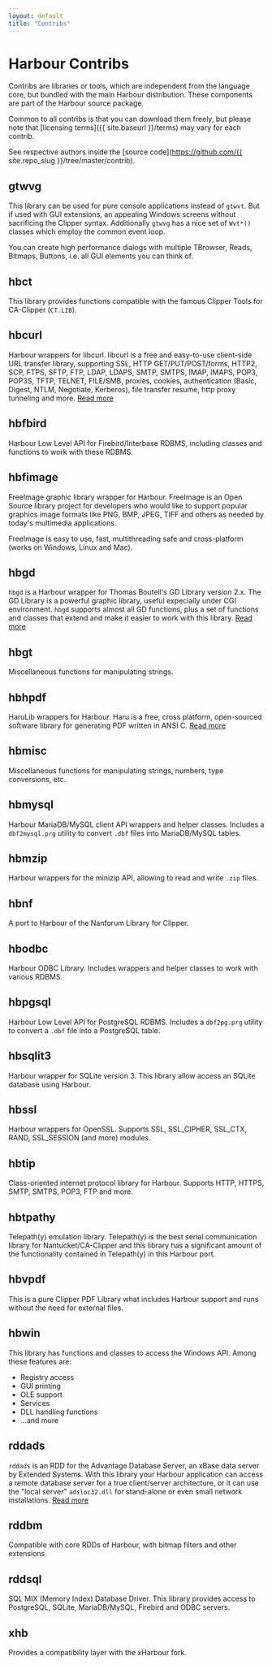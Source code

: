 ```yaml
---
layout: default
title: "Contribs"
---
```

<div markdown="1" class="contribs">

# Harbour Contribs

Contribs are libraries or tools, which are independent from the language core,
but bundled with the main Harbour distribution. These components are part of
the Harbour source package.

Common to all contribs is that you can download them freely, but please note
that [licensing terms]({{ site.baseurl }}/terms) may vary for each contrib.

See respective authors inside the [source code](https://github.com/{{ site.repo_slug }}/tree/master/contrib).

## gtwvg

This library can be used for pure console applications instead of `gtwvt`.
But if used with GUI extensions, an appealing Windows screens without
sacrificing the Clipper syntax. Additionally `gtwvg` has a nice set of
`Wvt*()` classes which employ the common event loop.

You can create high performance dialogs with multiple TBrowser, Reads,
Bitmaps, Buttons, i.e. all GUI elements you can think of.

## hbct

This library provides functions compatible with the famous Clipper Tools for
CA-Clipper (`CT.LIB`).

## hbcurl

Harbour wrappers for libcurl. libcurl is a free and easy-to-use client-side
URL transfer library, supporting SSL, HTTP GET/PUT/POST/forms, HTTP2, SCP,
FTPS, SFTP, FTP, LDAP, LDAPS, SMTP, SMTPS, IMAP, IMAPS, POP3, POP3S, TFTP,
TELNET, FILE/SMB, proxies, cookies, authentication (Basic, Digest, NTLM,
Negotiate, Kerberos), file transfer resume, http proxy tunneling and more.
<span class="readmore-md">[Read more](https://curl.haxx.se/libcurl/)</span>

## hbfbird

Harbour Low Level API for Firebird/Interbase RDBMS, including classes and
functions to work with these RDBMS.

## hbfimage

FreeImage graphic library wrapper for Harbour.
FreeImage is an Open Source library project for developers who would like to
support popular graphics image formats like PNG, BMP, JPEG, TIFF and others
as needed by today's multimedia applications.

FreeImage is easy to use, fast, multithreading safe and cross-platform
(works on Windows, Linux and Mac).

## hbgd

`hbgd` is a Harbour wrapper for Thomas Boutell's GD Library version 2.x.
The GD Library is a powerful graphic library, useful expecially under CGI
environment. `hbgd` supports almost all GD functions, plus a set of
functions and classes that extend and make it easier to work with this library.
<span class="readmore-md">[Read more](https://libgd.github.io/)</span>

## hbgt

Miscellaneous functions for manipulating strings.

## hbhpdf

HaruLib wrappers for Harbour. Haru is a free, cross platform, open-sourced
software library for generating PDF written in ANSI C.
<span class="readmore-md">[Read more](https://github.com/libharu/libharu)</span>

## hbmisc

Miscellaneous functions for manipulating strings, numbers, type conversions,
etc.

## hbmysql

Harbour MariaDB/MySQL client API wrappers and helper classes. Includes
a `dbf2mysql.prg` utility to convert `.dbf` files into MariaDB/MySQL tables.

## hbmzip

Harbour wrappers for the minizip API, allowing to read and write `.zip` files.

## hbnf

A port to Harbour of the Nanforum Library for Clipper.

## hbodbc

Harbour ODBC Library. Includes wrappers and helper classes to work with
various RDBMS.

## hbpgsql

Harbour Low Level API for PostgreSQL RDBMS. Includes a `dbf2pg.prg` utility to
convert a `.dbf` file into a PostgreSQL table.

## hbsqlit3

Harbour wrapper for SQLite version 3. This library allow access an SQLite
database using Harbour.

## hbssl

Harbour wrappers for OpenSSL. Supports SSL, SSL_CIPHER, SSL_CTX, RAND,
SSL_SESSION (and more) modules.

## hbtip

Class-oriented internet protocol library for Harbour. Supports HTTP, HTTPS,
SMTP, SMTPS, POP3, FTP and more.

## hbtpathy

Telepath(y) emulation library. Telepath(y) is the best serial communication
library for Nantucket/CA-Clipper and this library has a significant
amount of the functionality contained in Telepath(y) in this Harbour port.

## hbvpdf

This is a pure Clipper PDF Library what includes Harbour support and runs
without the need for external files.

## hbwin

This library has functions and classes to access the Windows API. Among
these features are:

* Registry access
* GUI printing
* OLE support
* Services
* DLL handling functions
* …and more

## rddads

`rddads` is an RDD for the Advantage Database Server, an xBase data server by
Extended Systems. With this library your Harbour application can access
a remote database server for a true client/server architecture, or it can use
the "local server" `adsloc32.dll` for stand-alone or even small network
installations.
<span class="readmore-md">[Read more](https://www.sap.com/pc/tech/database/software/advantage-database-server/index.html)</span>

## rddbm

Compatible with core RDDs of Harbour, with bitmap filters and other
extensions.

## rddsql

SQL MIX (Memory Index) Database Driver. This library provides access to
PostgreSQL, SQLite, MariaDB/MySQL, Firebird and ODBC servers.

## xhb

Provides a compatibility layer with the xHarbour fork.

</div>
